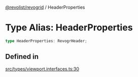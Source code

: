 [@revolist/revogrid](README.md) / HeaderProperties

# Type Alias: HeaderProperties

```ts
type HeaderProperties: RevogrHeader;
```

## Defined in

[src/types/viewport.interfaces.ts:30](https://github.com/revolist/revogrid/blob/2a9402fdf050fa45d175b041168181a63cd72777/src/types/viewport.interfaces.ts#L30)
